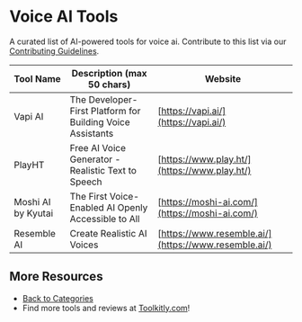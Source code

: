 # Voice AI Tools

A curated list of AI-powered tools for voice ai. Contribute to this list via our [Contributing Guidelines](https://github.com/ToolkitlyAI/awesome-ai-tools/blob/master/CONTRIBUTING.md).

| Tool Name | Description (max 50 chars) | Website |
|-----------|----------------------------|---------|
| Vapi AI | The Developer-First Platform for Building Voice Assistants | [https://vapi.ai/](https://vapi.ai/) |
| PlayHT | Free AI Voice Generator - Realistic Text to Speech | [https://www.play.ht/](https://www.play.ht/) |
| Moshi AI by Kyutai | The First Voice-Enabled AI Openly Accessible to All | [https://moshi-ai.com/](https://moshi-ai.com/) |
| Resemble AI | Create Realistic AI Voices | [https://www.resemble.ai/](https://www.resemble.ai/) |

## More Resources
- [Back to Categories](https://github.com/ToolkitlyAI/awesome-ai-tools/blob/master/README.md)
- Find more tools and reviews at [Toolkitly.com](https://toolkitly.com)!
